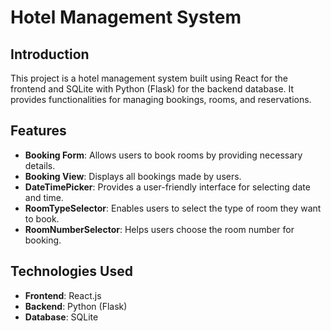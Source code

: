 # Hotel Management System

## Introduction

This project is a hotel management system built using React for the frontend and SQLite with Python (Flask) for the backend database. It provides functionalities for managing bookings, rooms, and reservations.

## Features

- **Booking Form**: Allows users to book rooms by providing necessary details.
- **Booking View**: Displays all bookings made by users.
- **DateTimePicker**: Provides a user-friendly interface for selecting date and time.
- **RoomTypeSelector**: Enables users to select the type of room they want to book.
- **RoomNumberSelector**: Helps users choose the room number for booking.

## Technologies Used

- **Frontend**: React.js
- **Backend**: Python (Flask)
- **Database**: SQLite
